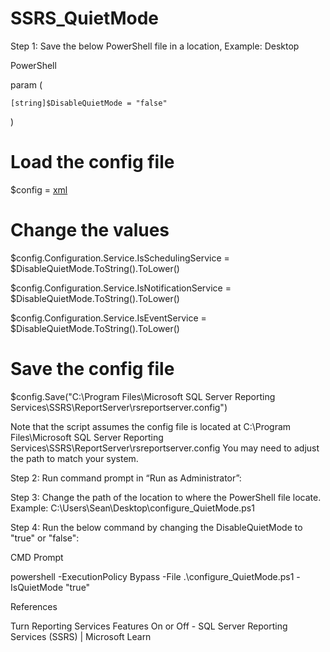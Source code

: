 # SSRS_QuietMode

Step 1: Save the below PowerShell file in a location, Example: Desktop 

PowerShell 

param ( 

    [string]$DisableQuietMode = "false" 

) 

 
 

# Load the config file 

$config = [xml](get-content "C:\Program Files\Microsoft SQL Server Reporting Services\SSRS\ReportServer\rsreportserver.config") 

 
 

# Change the values 

$config.Configuration.Service.IsSchedulingService = $DisableQuietMode.ToString().ToLower() 

$config.Configuration.Service.IsNotificationService = $DisableQuietMode.ToString().ToLower() 

$config.Configuration.Service.IsEventService = $DisableQuietMode.ToString().ToLower() 

 
 

# Save the config file 

$config.Save("C:\Program Files\Microsoft SQL Server Reporting Services\SSRS\ReportServer\rsreportserver.config") 

 

Note that the script assumes the config file is located at C:\Program Files\Microsoft SQL Server Reporting Services\SSRS\ReportServer\rsreportserver.config You may need to adjust the path to match your system. 

 
Step 2: Run command prompt in “Run as Administrator”: 

 
Step 3: Change the path of the location to where the PowerShell file locate. Example: C:\Users\Sean\Desktop\configure_QuietMode.ps1  
 
Step 4: Run the below command by changing the DisableQuietMode to "true" or "false":  

CMD Prompt  

powershell -ExecutionPolicy Bypass -File .\configure_QuietMode.ps1 -IsQuietMode "true" 

References 

Turn Reporting Services Features On or Off - SQL Server Reporting Services (SSRS) | Microsoft Learn 
